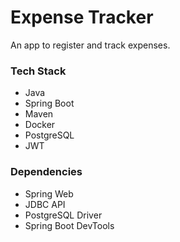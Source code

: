 # Expense Tracker
An app to register and track expenses.

### Tech Stack
- Java
- Spring Boot
- Maven
- Docker
- PostgreSQL
- JWT

### Dependencies
- Spring Web
- JDBC API
- PostgreSQL Driver
- Spring Boot DevTools